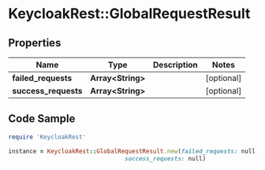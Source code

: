 # KeycloakRest::GlobalRequestResult

## Properties

Name | Type | Description | Notes
------------ | ------------- | ------------- | -------------
**failed_requests** | **Array&lt;String&gt;** |  | [optional] 
**success_requests** | **Array&lt;String&gt;** |  | [optional] 

## Code Sample

```ruby
require 'KeycloakRest'

instance = KeycloakRest::GlobalRequestResult.new(failed_requests: null,
                                 success_requests: null)
```


